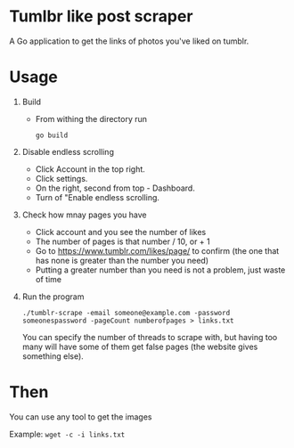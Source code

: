 # Tumlbr like post scraper

A Go application to get the links of photos you've liked on tumblr.

# Usage

1. Build

    - From withing the  directory run
    
        ```
        go build
        ```

2. Disable endless scrolling 
    - Click Account in the top right.
    - Click settings.
    - On the right, second from top - Dashboard.
    - Turn of "Enable endless scrolling.

3. Check how mnay pages you have
    - Click account and you see the number of likes
    - The number of pages is that number / 10, or + 1
    - Go to https://www.tumblr.com/likes/page/<number> to confirm (the one that has none is greater than the number you need)
    - Putting a greater number than you need is not a problem, just waste of time
4. Run the program

    ```
    ./tumblr-scrape -email someone@example.com -password someonespassword -pageCount numberofpages > links.txt
    ```
    
    You can specify the number of threads to scrape with, but having too many will have some of them get false pages (the website gives something else).
# Then 

You can use any tool to get the images
    
Example:
    ```
    wget -c -i links.txt
    ```